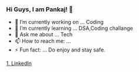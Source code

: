 ### Hi Guys, I am Pankaj! 👋


- 🔭 I’m currently working on ... Coding
- 🌱 I’m currently learning ... DSA,Coding challange
- 💬 Ask me about ... Tech
- 📫 How to reach me: ...
- ⚡ Fun fact: ... Do enjoy and stay safe.





[1. LinkedIn](https://www.linkedin.com/in/pankaj-kumar-ravi/)






<!--
**pankajkrravi/pankajkrravi** is a ✨ _special_ ✨ repository because its `README.md` (this file) appears on your GitHub profile.

Here are some ideas to get you started:

- 🔭 I’m currently working on ...
- 🌱 I’m currently learning ...
- 👯 I’m looking to collaborate on ...
- 🤔 I’m looking for help with ...
- 💬 Ask me about ...
- 📫 How to reach me: ...
- 😄 Pronouns: ...
- ⚡ Fun fact: ...
-->
